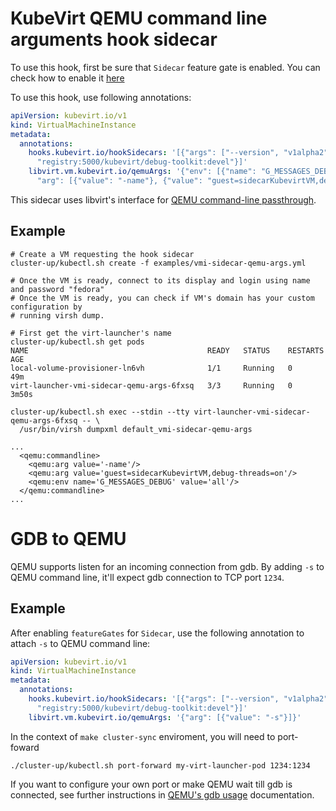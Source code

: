 # KubeVirt QEMU command line arguments hook sidecar

To use this hook, first be sure that `Sidecar` feature gate is enabled. You can check how to enable
it [here][]

To use this hook, use following annotations:

```yaml
apiVersion: kubevirt.io/v1
kind: VirtualMachineInstance
metadata:
  annotations:
    hooks.kubevirt.io/hookSidecars: '[{"args": ["--version", "v1alpha2"], "image":
      "registry:5000/kubevirt/debug-toolkit:devel"}]'
    libvirt.vm.kubevirt.io/qemuArgs: '{"env": [{"name": "G_MESSAGES_DEBUG", "value": "all"}],
      "arg": [{"value": "-name"}, {"value": "guest=sidecarKubevirtVM,debug-threads=on"}]}'
```

This sidecar uses libvirt's interface for [QEMU command-line passthrough][].

## Example

```shell
# Create a VM requesting the hook sidecar
cluster-up/kubectl.sh create -f examples/vmi-sidecar-qemu-args.yml

# Once the VM is ready, connect to its display and login using name and password "fedora"
# Once the VM is ready, you can check if VM's domain has your custom configuration by
# running virsh dump.

# First get the virt-launcher's name
cluster-up/kubectl.sh get pods
NAME                                        READY   STATUS    RESTARTS   AGE
local-volume-provisioner-ln6vh              1/1     Running   0          49m
virt-launcher-vmi-sidecar-qemu-args-6fxsq   3/3     Running   0          3m50s

cluster-up/kubectl.sh exec --stdin --tty virt-launcher-vmi-sidecar-qemu-args-6fxsq -- \
  /usr/bin/virsh dumpxml default_vmi-sidecar-qemu-args

...
  <qemu:commandline>
    <qemu:arg value='-name'/>
    <qemu:arg value='guest=sidecarKubevirtVM,debug-threads=on'/>
    <qemu:env name='G_MESSAGES_DEBUG' value='all'/>
  </qemu:commandline>
...
```

# GDB to QEMU

QEMU supports listen for an incoming connection from gdb. By adding `-s` to QEMU command line, it'll
expect gdb connection to TCP port `1234`.

## Example

After enabling `featureGates` for `Sidecar`, use the following annotation to attach `-s` to QEMU
command line:

```yaml
apiVersion: kubevirt.io/v1
kind: VirtualMachineInstance
metadata:
  annotations:
    hooks.kubevirt.io/hookSidecars: '[{"args": ["--version", "v1alpha2"], "image":
      "registry:5000/kubevirt/debug-toolkit:devel"}]'
    libvirt.vm.kubevirt.io/qemuArgs: '{"arg": [{"value": "-s"}]}'
```

In the context of `make cluster-sync` enviroment, you will need to port-foward

```shell
./cluster-up/kubectl.sh port-forward my-virt-launcher-pod 1234:1234
```

If you want to configure your own port or make QEMU wait till gdb is connected, see further
instructions in [QEMU's gdb usage][] documentation.

[here]: https://kubevirt.io/user-guide/operations/activating_feature_gates/
[QEMU command-line passthrough]: https://libvirt.org/kbase/qemu-passthrough-security.html
[QEMU's gdb usage]: https://qemu-project.gitlab.io/qemu/system/gdb.html
